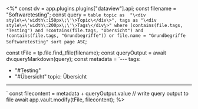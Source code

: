 <%*
const dv = app.plugins.plugins["dataview"].api;
const filename = "Softwaretesting";
const query = `table topic as 
"\<div style\=\'width\:150px\;\'\>Topic\</div\>", tags as "\<div style\=\'width\:200px\;\'\>Tags\</div\>"
where (contains(file.tags, "Testing") and !contains(file.tags, "Übersicht") and  !contains(file.tags, "Grundbegriffe")) or file.name = "Grundbegriffe Softwaretesting"
sort page ASC`;

const tFile = tp.file.find_tfile(filename);
const queryOutput = await dv.queryMarkdown(query);
const metadata = `---
tags:
  - "#Testing"
  - "#Übersicht" 
topic: Übersicht
---
`
const filecontent = metadata + queryOutput.value
// write query output to file
await app.vault.modify(tFile, filecontent);
%>